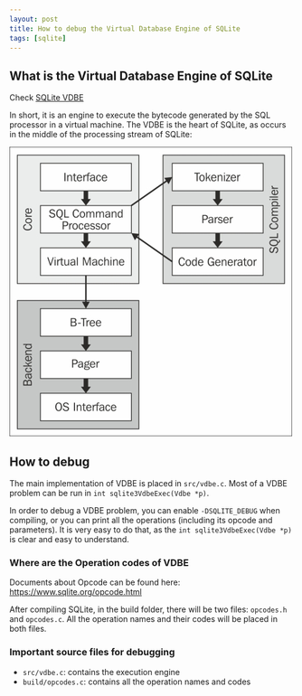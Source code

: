 ```yaml
---
layout: post
title: How to debug the Virtual Database Engine of SQLite
tags: [sqlite]
---
```


## What is the Virtual Database Engine of SQLite

Check [SQLite VDBE](https://sqlite.org/vdbe.html)

In short, it is an engine to execute the bytecode generated by the SQL processor in a virtual machine. The VDBE is the heart of SQLite, as occurs in the middle of the processing stream of SQLite:

![SQLite architecture](/assets/btree-arc.jpg)

## How to debug

The main implementation of VDBE is placed in `src/vdbe.c`. Most of a VDBE problem can be run in `int sqlite3VdbeExec(Vdbe *p)`.

In order to debug a VDBE problem, you can enable `-DSQLITE_DEBUG` when compiling, or you can print all the operations (including its opcode and parameters). It is very easy to do that, as the `int sqlite3VdbeExec(Vdbe *p)` is clear and easy to understand.

### Where are the Operation codes of VDBE

Documents about Opcode can be found here: https://www.sqlite.org/opcode.html

After compiling SQLite, in the build folder, there will be two files: `opcodes.h` and `opcodes.c`. All the operation names and their codes will be placed in both files.

### Important source files for debugging

- `src/vdbe.c`: contains the execution engine
- `build/opcodes.c`: contains all the operation names and codes